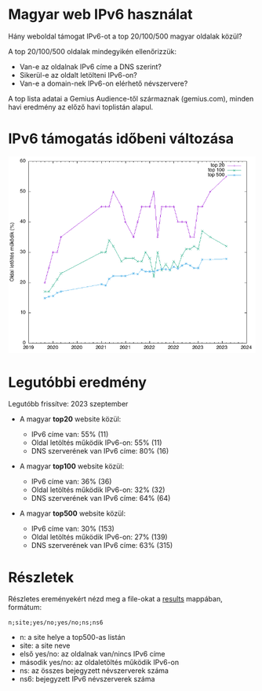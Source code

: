 # Magyar web IPv6 használat

Hány weboldal támogat IPv6-ot a top 20/100/500 magyar oldalak közül?

A top 20/100/500 oldalak mindegyikén ellenőrizzük:
  * Van-e az oldalnak IPv6 címe a DNS szerint?
  * Sikerül-e az oldalt letölteni IPv6-on?
  * Van-e a domain-nek IPv6-on elérhető névszervere?

A top lista adatai a Gemius Audience-től származnak (gemius.com), minden havi eredmény az előző havi toplistán alapul.

# IPv6 támogatás időbeni változása

![timeline.png](results/timeline.png)

# Legutóbbi eredmény

Legutóbb frissítve: 2023 szeptember

  * A magyar **top20** website közül:
    * IPv6 címe van: 55% (11)
    * Oldal letöltés működik IPv6-on: 55% (11)
    * DNS szerverének van IPv6 címe: 80% (16)

  * A magyar **top100** website közül:
    * IPv6 címe van: 36% (36)
    * Oldal letöltés működik IPv6-on: 32% (32)
    * DNS szerverének van IPv6 címe: 64% (64)

  * A magyar **top500** website közül:
    * IPv6 címe van: 30% (153)
    * Oldal letöltés működik IPv6-on: 27% (139)
    * DNS szerverének van IPv6 címe: 63% (315)

# Részletek

Részletes ereményekért nézd meg a file-okat a [results](https://github.com/atommaki/hungarian-web-ipv6/tree/master/results) mappában, formátum:
```
n;site;yes/no;yes/no;ns;ns6
```
 * n: a site helye a top500-as listán
 * site: a site neve
 * első yes/no: az oldalnak van/nincs IPv6 címe
 * második yes/no: az oldaletöltés működik IPv6-on
 * ns: az összes bejegyzett névszerverek száma
 * ns6: bejegyzett IPv6 névszerverek száma

